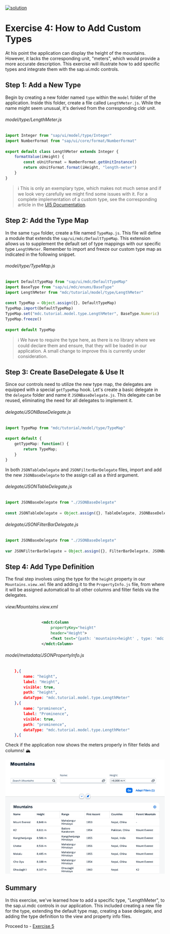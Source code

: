 [![solution](https://flat.badgen.net/badge/solution/available/green?icon=github)](webapp)
# Exercise 4: How to Add Custom Types
At his point the application can display the height of the mountains. However, it lacks the corresponding unit, "meters", which would provide a more accurate description. This exercise will illustrate how to add specific types and integrate them with the sap.ui.mdc controls.

## Step 1: Add a New Type
Begin by creating a new folder named `type` within the `model` folder of the application. Inside this folder, create a file called `LengthMeter.js`. While the name might seem unusual, it's derived from the corresponding cldr unit.
###### model/type/LengthMeter.js
```typescript
import Integer from "sap/ui/model/type/Integer"
import NumberFormat from "sap/ui/core/format/NumberFormat"

export default class LengthMeter extends Integer {
    formatValue(iHeight) {
        const oUnitFormat = NumberFormat.getUnitInstance()
        return oUnitFormat.format(iHeight, "length-meter")
    }
}
```
>ℹ️ This is only an exemplary type, which makes not much sense and if we look very carefully we might find some issues with it. For a complete implementation of a custom type, see the corresponding article in the [UI5 Documentation](https://sdk.openui5.org/topic/07e4b920f5734fd78fdaa236f26236d8).
## Step 2: Add the Type Map
In the same `type` folder, create a file named `TypeMap.js`. This file will define a module that extends the `sap/ui/mdc/DefaultTypeMap`. This extension allows us to supplement the default set of type mappings with our specific type `LengthMeter`. Remember to import and freeze our custom type map as indicated in the following snippet.
###### model/type/TypeMap.js
```typescript
import DefaultTypeMap from "sap/ui/mdc/DefaultTypeMap"
import BaseType from "sap/ui/mdc/enums/BaseType"
import LengthMeter from "mdc/tutorial/model/type/LengthMeter"

const TypeMap = Object.assign({}, DefaultTypeMap)
TypeMap.import(DefaultTypeMap)
TypeMap.set("mdc.tutorial.model.type.LengthMeter", BaseType.Numeric)
TypeMap.freeze()

export default TypeMap
```
>ℹ️ We have to require the type here, as there is no library where we could declare them and ensure, that they will be loaded in our application. A small change to improve this is currently under consideration.
## Step 3: Create BaseDelegate & Use It
Since our controls need to utilize the new type map, the delegates are equipped with a special `getTypeMap` hook. Let's create a basic delegate in the `delegate` folder and name it `JSONBaseDelegate.js`. This delegate can be reused, eliminating the need for all delegates to implement it.
###### delegate/JSONBaseDelegate.js
```typescript
import TypeMap from "mdc/tutorial/model/type/TypeMap"

export default {
    getTypeMap: function() {
        return TypeMap;
    }
}
```
In both `JSONTableDelegate` and `JSONFilterBarDelegate` files, import and add the new `JSONBaseDelegate` to the assign call as a third argument.
###### delegate/JSONTableDelegate.js
```typescript
import JSONBaseDelegate from "./JSONBaseDelegate"

const JSONTableDelegate = Object.assign({}, TableDelegate, JSONBaseDelegate)
```
###### delegate/JSONFilterBarDelegate.js
```typescript
import JSONBaseDelegate from "./JSONBaseDelegate"

var JSONFilterBarDelegate = Object.assign({}, FilterBarDelegate, JSONBaseDelegate)
```
## Step 4: Add Type Definition
The final step involves using the type for the `height` property in our `Mountains.view.xml` file and adding it to the `PropertyInfo.js` file, from where it will be assigned automaticall to all other columns and filter fields via the delegates.
###### view/Mountains.view.xml
```xml
				<mdct:Column
					propertyKey="height"
					header="Height">
					<Text text="{path: 'mountains>height' , type: 'mdc.tutorial.model.type.LengthMeter'}"/>
				</mdct:Column>
```
###### model/metadata/JSONPropertyInfo.js
```json
	},{
		name: "height",
		label: "Height",
		visible: true,
		path: "height",
		dataType: "mdc.tutorial.model.type.LengthMeter"
	},{
		name: "prominence",
		label: "Prominence",
		visible: true,
		path: "prominence",
		dataType: "mdc.tutorial.model.type.LengthMeter"
	},{
```
Check if the application now shows the meters properly in filter fields and columns! 🏔️

![Exercise 4 Result](ex4.png)

## Summary
In this exercise, we've learned how to add a specific type, "LengthMeter", to the sap.ui.mdc controls in our application. This included creating a new file for the type, extending the default type map, creating a base delegate, and adding the type definition to the view and property info files.

Proceed to - [Exercise 5](../ex5/readme.md)